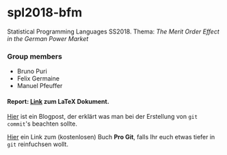 # spl2018-bfm
Statistical Programming Languages SS2018. Thema: _The Merit Order Effect in the German Power Market_

### Group members
* Bruno Puri
* Felix Germaine 
* Manuel Pfeuffer

#### Report: [Link](https://v2.overleaf.com/1144799275gytdtyhvyxkw) zum LaTeX Dokument.

[Hier](https://chris.beams.io/posts/git-commit/) ist ein Blogpost, der erklärt was man bei der Erstellung von `git commit`'s beachten sollte.

[Hier](https://git-scm.com/book/en/v2) ein Link zum (kostenlosen) Buch __Pro Git__, falls Ihr euch etwas tiefer in `git` reinfuchsen wollt.
